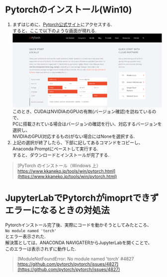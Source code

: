 # Pytorchのインストール(Win10)
1. まずはじめに、[Pytorch公式サイト](https://pytorch.org/)にアクセスする.  
すると、ここで以下のような画面が現れる.  
![pytorchダウンロード方法選択画面](https://github.com/YuiNish/PracticalSummaries/blob/master/HowToInstall_Pytorch/pytorch_screenshot.png)  
このとき、CUDAはNVIDIAのGPUの有無(バージョン確認)を訪ねているので、  
PCに搭載されている場合はバージョンの確認を行い、対応するバージョンを選択し、  
NVIDIAのGPU(対応するもの)がない場合にはNoneを選択する.
1. 上記の選択が終了したら、下部に記してあるコマンドをコピーし、  
Anaconda Promptにペーストして実行する.  
すると、ダウンロードとインストールが完了する.
>[PyTorch のインストール（Windows 上）https://www.kkaneko.jp/tools/win/pytorch.html](https://www.kkaneko.jp/tools/win/pytorch.html)

# JupyterLabでPytorchがimoprtできずエラーになるときの対処法
Pytorchインストール完了後、実際にコードを動かそうとしてみたところ、  
`No module named 'torch'`  
とエラー表示された.  
解決策としては、ANACONDA NAVIGATERからJupyterLabを開くことで、  
このエラーは表示されずに動作した.
>[ModuleNotFoundError: No module named 'torch' #4827 https://github.com/pytorch/pytorch/issues/4827](https://github.com/pytorch/pytorch/issues/4827)
